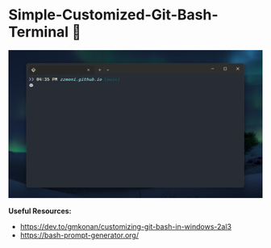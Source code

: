 # Simple-Customized-Git-Bash-Terminal 🐼

<div align="center">
  
![preview](git-terminal.png)
  
</div>


**Useful Resources:**
- https://dev.to/gmkonan/customizing-git-bash-in-windows-2al3
- https://bash-prompt-generator.org/
